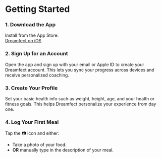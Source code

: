 # Getting Started

### 1. Download the App  
Install from the App Store:  
[Dreamfect on iOS](https://apps.apple.com/us/app/dreamfect/id1619744155)

### 2. Sign Up for an Account  
Open the app and sign up with your email or Apple ID to create your Dreamfect account. This lets you sync your progress across devices and receive personalized coaching.

### 3. Create Your Profile  
Set your basic health info such as weight, height, age, and your health or fitness goals. This helps Dreamfect personalize your experience from day one.

### 4. Log Your First Meal  
Tap the 📷 icon and either:  
- Take a photo of your food.  
- **OR** manually type in the description of your meal.


<!-- ### 4. Tell the App Your Situation
Try saying:  
> “I’ve got high cholesterol”  
> “I’m recovering from injury”  
> “Help me build muscle”

Dreamfect adapts your food and fitness advice in real time. -->